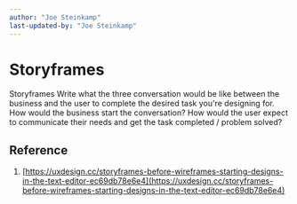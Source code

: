 ```yaml
---
author: "Joe Steinkamp"
last-updated-by: "Joe Steinkamp"
---
```


# Storyframes   
Storyframes
Write what the three conversation would be like between the business and the user to complete the desired task you're designing for. How would the business start the conversation? How would the user expect to communicate their needs and get the task completed / problem solved?

## Reference 
1. [https://uxdesign.cc/storyframes-before-wireframes-starting-designs-in-the-text-editor-ec69db78e6e4](https://uxdesign.cc/storyframes-before-wireframes-starting-designs-in-the-text-editor-ec69db78e6e4)